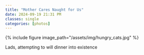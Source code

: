```yaml
---
title: "Mother Cares Naught for Us"
date: 2024-09-19 21:31 PM
classes: single
categories: [photos]
---
```

{% include figure image_path="/assets/img/hungry_cats.jpg" %}

Lads, attempting to will dinner into existence
